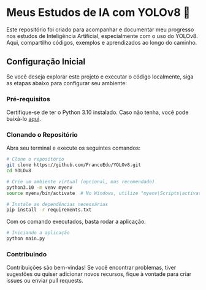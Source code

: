 # Meus Estudos de IA com YOLOv8 🐍

Este repositório foi criado para acompanhar e documentar meu progresso nos estudos de Inteligência Artificial, especialmente com o uso do YOLOv8. Aqui, compartilho códigos, exemplos e aprendizados ao longo do caminho.

## Configuração Inicial 

Se você deseja explorar este projeto e executar o código localmente, siga as etapas abaixo para configurar seu ambiente:

### Pré-requisitos

Certifique-se de ter o Python 3.10 instalado. Caso não tenha, você pode baixá-lo [aqui](https://www.python.org/downloads/).

### Clonando o Repositório

Abra seu terminal e execute os seguintes comandos:

```bash
# Clone o repositório
git clone https://github.com/FrancoEdu/YOLOv8.git
cd YOLOv8

# Crie um ambiente virtual (opcional, mas recomendado)
python3.10 -m venv myenv
source myenv/bin/activate  # No Windows, utilize "myenv\Scripts\activate"

# Instale as dependências necessárias
pip install -r requirements.txt
```
Com os comando executados, basta rodar a aplicação:
```bash
# Iniciando a aplicação
python main.py
```

### Contribuindo
Contribuições são bem-vindas! Se você encontrar problemas, 
tiver sugestões ou quiser adicionar novos recursos, fique à vontade para criar issues ou enviar pull requests.